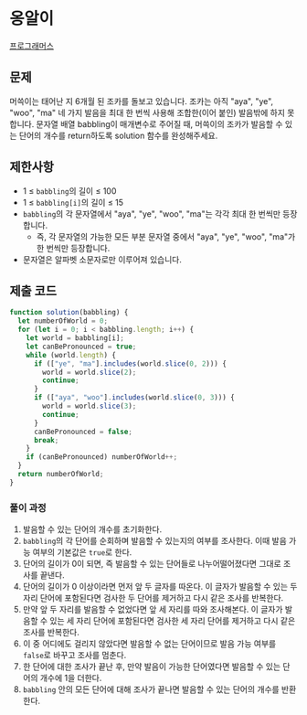 # 옹알이

[프로그래머스](https://school.programmers.co.kr/learn/courses/30/lessons/120956?language=javascript)

## 문제

머쓱이는 태어난 지 6개월 된 조카를 돌보고 있습니다. 조카는 아직 "aya", "ye", "woo", "ma" 네 가지 발음을 최대 한 번씩 사용해 조합한(이어 붙인) 발음밖에 하지 못합니다. 문자열 배열 babbling이 매개변수로 주어질 때, 머쓱이의 조카가 발음할 수 있는 단어의 개수를 return하도록 solution 함수를 완성해주세요.

## 제한사항

- 1 ≤ `babbling`의 길이 ≤ 100
- 1 ≤ `babbling[i]`의 길이 ≤ 15
- `babbling`의 각 문자열에서 "aya", "ye", "woo", "ma"는 각각 최대 한 번씩만 등장합니다.
  - 즉, 각 문자열의 가능한 모든 부분 문자열 중에서 "aya", "ye", "woo", "ma"가 한 번씩만 등장합니다.
- 문자열은 알파벳 소문자로만 이루어져 있습니다.

## 제출 코드

```javascript
function solution(babbling) {
  let numberOfWorld = 0;
  for (let i = 0; i < babbling.length; i++) {
    let world = babbling[i];
    let canBePronounced = true;
    while (world.length) {
      if (["ye", "ma"].includes(world.slice(0, 2))) {
        world = world.slice(2);
        continue;
      }
      if (["aya", "woo"].includes(world.slice(0, 3))) {
        world = world.slice(3);
        continue;
      }
      canBePronounced = false;
      break;
    }
    if (canBePronounced) numberOfWorld++;
  }
  return numberOfWorld;
}
```

### 풀이 과정

1. 발음할 수 있는 단어의 개수를 초기화한다.
2. `babbling`의 각 단어를 순회하며 발음할 수 있는지의 여부를 조사한다. 이때 발음 가능 여부의 기본값은 `true`로 한다.
3. 단어의 길이가 0이 되면, 즉 발음할 수 있는 단어들로 나누어떨어졌다면 그대로 조사를 끝낸다.
4. 단어의 길이가 0 이상이라면 먼저 앞 두 글자를 따온다. 이 글자가 발음할 수 있는 두 자리 단어에 포함된다면 검사한 두 단어를 제거하고 다시 같은 조사를 반복한다.
5. 만약 앞 두 자리를 발음할 수 없었다면 앞 세 자리를 따와 조사해본다. 이 글자가 발음할 수 있는 세 자리 단어에 포함된다면 검사한 세 자리 단어를 제거하고 다시 같은 조사를 반복한다.
6. 이 중 어디에도 걸리지 않았다면 발음할 수 없는 단어이므로 발음 가능 여부를 `false`로 바꾸고 조사를 멈춘다.
7. 한 단어에 대한 조사가 끝난 후, 만약 발음이 가능한 단어였다면 발음할 수 있는 단어의 개수에 1을 더한다.
8. `babbling` 안의 모든 단어에 대해 조사가 끝나면 발음할 수 있는 단어의 개수를 반환한다.